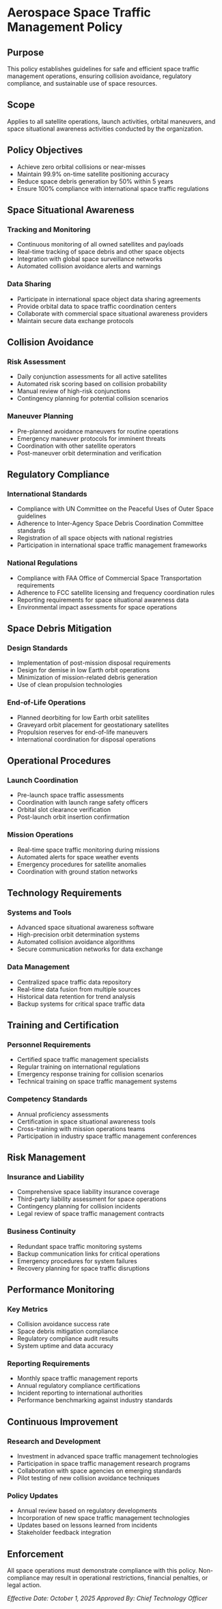 # Aerospace Space Traffic Management Policy

## Purpose
This policy establishes guidelines for safe and efficient space traffic management operations, ensuring collision avoidance, regulatory compliance, and sustainable use of space resources.

## Scope
Applies to all satellite operations, launch activities, orbital maneuvers, and space situational awareness activities conducted by the organization.

## Policy Objectives
- Achieve zero orbital collisions or near-misses
- Maintain 99.9% on-time satellite positioning accuracy
- Reduce space debris generation by 50% within 5 years
- Ensure 100% compliance with international space traffic regulations

## Space Situational Awareness

### Tracking and Monitoring
- Continuous monitoring of all owned satellites and payloads
- Real-time tracking of space debris and other space objects
- Integration with global space surveillance networks
- Automated collision avoidance alerts and warnings

### Data Sharing
- Participate in international space object data sharing agreements
- Provide orbital data to space traffic coordination centers
- Collaborate with commercial space situational awareness providers
- Maintain secure data exchange protocols

## Collision Avoidance

### Risk Assessment
- Daily conjunction assessments for all active satellites
- Automated risk scoring based on collision probability
- Manual review of high-risk conjunctions
- Contingency planning for potential collision scenarios

### Maneuver Planning
- Pre-planned avoidance maneuvers for routine operations
- Emergency maneuver protocols for imminent threats
- Coordination with other satellite operators
- Post-maneuver orbit determination and verification

## Regulatory Compliance

### International Standards
- Compliance with UN Committee on the Peaceful Uses of Outer Space guidelines
- Adherence to Inter-Agency Space Debris Coordination Committee standards
- Registration of all space objects with national registries
- Participation in international space traffic management frameworks

### National Regulations
- Compliance with FAA Office of Commercial Space Transportation requirements
- Adherence to FCC satellite licensing and frequency coordination rules
- Reporting requirements for space situational awareness data
- Environmental impact assessments for space operations

## Space Debris Mitigation

### Design Standards
- Implementation of post-mission disposal requirements
- Design for demise in low Earth orbit operations
- Minimization of mission-related debris generation
- Use of clean propulsion technologies

### End-of-Life Operations
- Planned deorbiting for low Earth orbit satellites
- Graveyard orbit placement for geostationary satellites
- Propulsion reserves for end-of-life maneuvers
- International coordination for disposal operations

## Operational Procedures

### Launch Coordination
- Pre-launch space traffic assessments
- Coordination with launch range safety officers
- Orbital slot clearance verification
- Post-launch orbit insertion confirmation

### Mission Operations
- Real-time space traffic monitoring during missions
- Automated alerts for space weather events
- Emergency procedures for satellite anomalies
- Coordination with ground station networks

## Technology Requirements

### Systems and Tools
- Advanced space situational awareness software
- High-precision orbit determination systems
- Automated collision avoidance algorithms
- Secure communication networks for data exchange

### Data Management
- Centralized space traffic data repository
- Real-time data fusion from multiple sources
- Historical data retention for trend analysis
- Backup systems for critical space traffic data

## Training and Certification

### Personnel Requirements
- Certified space traffic management specialists
- Regular training on international regulations
- Emergency response training for collision scenarios
- Technical training on space traffic management systems

### Competency Standards
- Annual proficiency assessments
- Certification in space situational awareness tools
- Cross-training with mission operations teams
- Participation in industry space traffic management conferences

## Risk Management

### Insurance and Liability
- Comprehensive space liability insurance coverage
- Third-party liability assessment for space operations
- Contingency planning for collision incidents
- Legal review of space traffic management contracts

### Business Continuity
- Redundant space traffic monitoring systems
- Backup communication links for critical operations
- Emergency procedures for system failures
- Recovery planning for space traffic disruptions

## Performance Monitoring

### Key Metrics
- Collision avoidance success rate
- Space debris mitigation compliance
- Regulatory compliance audit results
- System uptime and data accuracy

### Reporting Requirements
- Monthly space traffic management reports
- Annual regulatory compliance certifications
- Incident reporting to international authorities
- Performance benchmarking against industry standards

## Continuous Improvement

### Research and Development
- Investment in advanced space traffic management technologies
- Participation in space traffic management research programs
- Collaboration with space agencies on emerging standards
- Pilot testing of new collision avoidance techniques

### Policy Updates
- Annual review based on regulatory developments
- Incorporation of new space traffic management technologies
- Updates based on lessons learned from incidents
- Stakeholder feedback integration

## Enforcement
All space operations must demonstrate compliance with this policy. Non-compliance may result in operational restrictions, financial penalties, or legal action.

*Effective Date: October 1, 2025*
*Approved By: Chief Technology Officer*